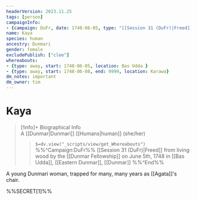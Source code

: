 ```yaml
---
headerVersion: 2023.11.25
tags: [person]
campaignInfo: 
- {campaign: DuFr, date: 1748-06-05, type: "[[Session 31 (DuFr)|Freed]] from living wood", format: "<met:x> <person:q> on <target> <current:3Frq>"}
name: Kaya
species: human
ancestry: Dunmari
gender: female
excludePublish: ["clee"]
whereabouts: 
- {type: away, start: 1748-06-05, location: Bas Udda }
- {type: away, start: 1748-06-08, end: 9999, location: Karawa}
dm_notes: important
dm_owner: tim
---
```

# Kaya
>[!info]+ Biographical Info  
> A [[Dunmar|Dunmari]] [[Humans|human]] (she/her)  
>> `$=dv.view("_scripts/view/get_Whereabouts")`  
>> %%^Campaign:DuFr%% [[Session 31 (DuFr)|Freed]] from living wood by the [[Dunmar Fellowship]] on June 5th, 1748 in [[Bas Udda]], [[Eastern Dunmar]], [[Dunmar]] %%^End%%

A young Dunmari woman, trapped for many, many years as [[Agata]]'s chair. 

%%SECRET[1]%%